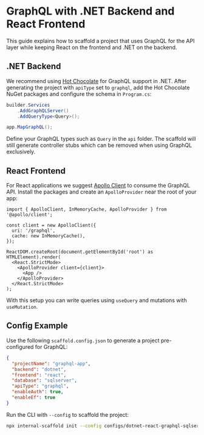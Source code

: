 # GraphQL with .NET Backend and React Frontend

This guide explains how to scaffold a project that uses GraphQL for the API layer while keeping React on the frontend and .NET on the backend.

## .NET Backend

We recommend using [Hot Chocolate](https://chillicream.com/docs/hotchocolate/v13) for GraphQL support in .NET. After generating the project with `apiType` set to `graphql`, add the Hot Chocolate NuGet packages and configure the schema in `Program.cs`:

```csharp
builder.Services
    .AddGraphQLServer()
    .AddQueryType<Query>();

app.MapGraphQL();
```

Define your GraphQL types such as `Query` in the `api` folder. The scaffold will still generate controller stubs which can be removed when using GraphQL exclusively.

## React Frontend

For React applications we suggest [Apollo Client](https://www.apollographql.com/docs/react/) to consume the GraphQL API. Install the packages and create an `ApolloProvider` near the root of your app:

```tsx
import { ApolloClient, InMemoryCache, ApolloProvider } from '@apollo/client';

const client = new ApolloClient({
  uri: '/graphql',
  cache: new InMemoryCache(),
});

ReactDOM.createRoot(document.getElementById('root') as HTMLElement).render(
  <React.StrictMode>
    <ApolloProvider client={client}>
      <App />
    </ApolloProvider>
  </React.StrictMode>
);
```

With this setup you can write queries using `useQuery` and mutations with `useMutation`.

## Config Example

Use the following `scaffold.config.json` to generate a project pre-configured for GraphQL:

```json
{
  "projectName": "graphql-app",
  "backend": "dotnet",
  "frontend": "react",
  "database": "sqlserver",
  "apiType": "graphql",
  "enableAuth": true,
  "enableEf": true
}
```

Run the CLI with `--config` to scaffold the project:

```bash
npx internal-scaffold init --config configs/dotnet-react-graphql-sqlserver.json
```
